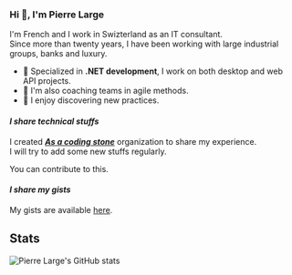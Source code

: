 ### Hi 👋, I'm Pierre Large

I'm French and I work in Swizterland as an IT consultant.  
Since more than twenty years, I have been working with large industrial groups, banks and luxury.

- 🔭 Specialized in **.NET development**, I work on both desktop and web API projects.
- 🤝 I'm also coaching teams in agile methods.
- 🌱 I enjoy discovering new practices.

<!--
- 💬 You can ask me your questions in French or in English.
- 📫 How to reach me: ...
-->

#### *I share technical stuffs*

I created **_[As a coding stone](https://github.com/AsCodingStone)_** organization to share my experience.  
I will try to add some new stuffs regularly.

You can contribute to this.

#### *I share my gists*

My gists are available [here](https://gist.github.com/plarge).

## Stats

![Pierre Large's GitHub stats](https://github-readme-stats.vercel.app/api?username=plarge&theme=tokyonight&show_icons=true&hide_border=true&count_private=true&include_all_commits=true)